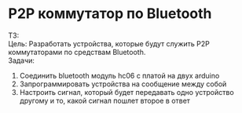 # P2P коммутатор по Bluetooth
TЗ:  
Цель: Разработать устройства, которые будут служить P2P коммутаторами по средствам Bluetooth.  
Задачи:  
1) Соединить bluetooth модуль hc06 с платой на двух arduino
2) Запрограммировать устройства на сообщение между собой
3) Настроить сигнал, который будет передавать одно устройство другому и то, какой сигнал пошлет второе в ответ 

